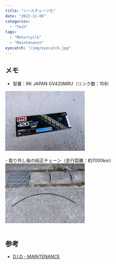 ```yaml
---
title: "シールチェーン化"
date: "2022-11-06"
categories:
  - "Tech"
tags:
  - "Motorcycle"
  - "Maintenance"
eyecatch: "/img/eyecatch.jpg"
---
```

## メモ
- 型番：RK JAPAN GV420MRU（リンク数：108）
<img src="seal-chain.jpg" width="50%">
<br>
<br>
- 取り外し後の純正チェーン（走行距離：約7000km）
<img src="normal-chain.jpg" width="50%">
<br>
<br>

## 参考
- [D.I.D - MAINTENANCE](http://didmc.com/maintenace/)